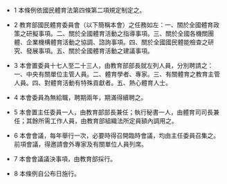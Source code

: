 * 1 本條例依國民體育法第四條第二項規定制定之。

* 2 教育部國民體育委員會（以下簡稱本會）之任務如左：一、關於全國體育政策之研擬事項。二、關於全國體育活動之指導事項。三、關於全國各機關團體、企業機構體育活動之協調、諮詢事項。四、關於全國國民體能檢查之研究、發展事項。五、關於全國體育活動之建議事項。

* 3 本會置委員十七人至二十三人，由教育部部長就左列人員，分別聘請之：一、中央有關單位主管人員。二、體育學者、專家。三、有關體育之教育主管人員。四、對體育活動有特殊貢獻者。五、熱心體育人士。

* 4 本會委員為無給職，聘期兩年，期滿得續聘之。

* 5 本會置主任委員一人，由教育部部長兼任；執行秘書一人，由體育司司長兼任；其餘所需工作人員，由教育部組織法所定員額內調用之。

* 6 本會會議，每年舉行一次，必要時得召開臨時會議，均由主任委員召集之。前項會議，得邀請會外專家及有關單位人員列席。

* 7 本會會議議決事項，由教育部採行。

* 8 本條例自公布日施行。

